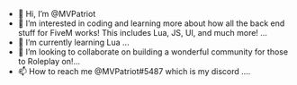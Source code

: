 - 👋 Hi, I’m @MVPatriot
- 👀 I’m interested in coding and learning more about how all the back end stuff for FiveM works! This includes Lua, JS, UI, and much more! ...
- 🌱 I’m currently learning Lua ...
- 💞️ I’m looking to collaborate on building a wonderful community for those to Roleplay on!...
- 📫 How to reach me @MVPatriot#5487 which is my discord ....

<!---
MVPatriot/MVPatriot is a ✨ special ✨ repository because its `README.md` (this file) appears on your GitHub profile.
You can click the Preview link to take a look at your changes.
--->
